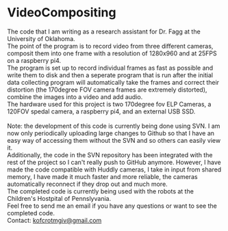 # VideoCompositing
The code that I am writing as a research assistant for Dr. Fagg at the University of Oklahoma. <br>
The point of the program is to record video from three different cameras, composit them into one frame with a resolution of 1280x960 and at 25FPS on a raspberry pi4. <br>
The program is set up to record individual frames as fast as possible and write them to disk and then a seperate program that is run after the initial data collecting program will automatically take the frames and correct their distortion (the 170degree FOV camera frames are extremely distorted), combine the images into a video and add audio. <br>
The hardware used for this project is two 170degree fov ELP Cameras, a 120FOV spedal camera, a raspberry pi4, and an external USB SSD. <br>
<br>
Note: the development of this code is currently being done using SVN. I am now only periodically uploading large changes to Github so that I have an easy way of accessing them without the SVN and so others can easily view it. <br>
Additionally, the code in the SVN repository has been integrated with the rest of the project so I can't really push to GitHub anymore. However, I have made the code compatible with Huddly cameras, I take in input from shared memory, I have made it much faster and more reliable, the cameras automatically reconnect if they drop out and much more. <br>
The completed code is currently being used with the robots at the Children's Hostpital of Pennslyvania. <br>
Feel free to send me an email if you have any questions or want to see the completed code. <br>
Contact: kofcrotmgiv@gmail.com
